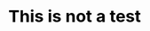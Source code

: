 
<html>
<head>
  <style>
    h3 {
      font-size: 30px;
      color: black;
    }
  </style>
</head>
  
<body>
  <h3>This is not a test</p>
</body>
</html>
